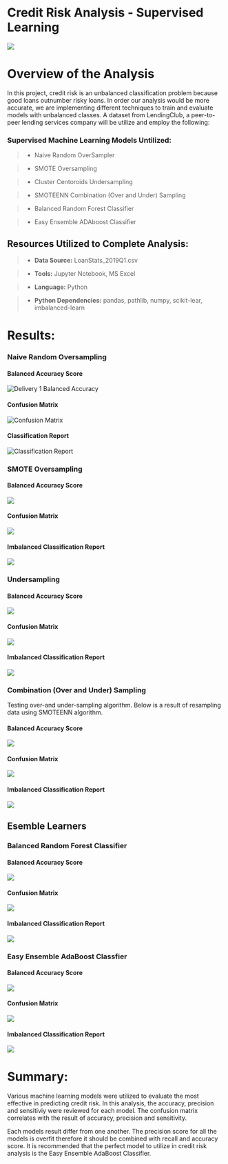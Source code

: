# Credit Risk Analysis - Supervised Learning
![](Resources/Credit%20Decision.jpg)

# Overview of the Analysis
In this project, credit risk is an unbalanced classification problem because good loans outnumber risky loans. In order our analysis would be more accurate, we are implementing different techniques to train and evaluate models with unbalanced classes. 
A dataset from LendingClub, a peer-to-peer lending services company will be utilize and employ the following:


### Supervised Machine Learning Models Untilized:

> * Naive Random OverSampler

> * SMOTE Oversampling 

> * Cluster Centoroids Undersampling 

> * SMOTEENN Combination (Over and Under) Sampling

> * Balanced Random Forest Classifier

> * Easy Ensemble ADAboost Classifier


## Resources Utilized to Complete Analysis:

> * **Data Source:** LoanStats_2019Q1.csv

> * **Tools:** Jupyter Notebook, MS Excel

> * **Language:** Python

> * **Python Dependencies:** pandas, pathlib, numpy, scikit-lear, imbalanced-learn



# Results:
### Naive Random Oversampling

#### Balanced Accuracy Score
![Delivery 1 Balanced Accuracy](Resources/Delivery%201%20Balance%20Accuracy%20Score.png)


####  Confusion Matrix
![Confusion Matrix](Resources/Naive%20Random%20Over%20Sampling%20Confusion%20Matrix.png)


#### Classification Report 

![Classification Report](Resources/Naive%20Random%20Over%20Sampling%20Classification%20Report.png)



### SMOTE Oversampling
#### Balanced Accuracy Score
![](Resources/SMOTE%20Oversampling%20Balanced%20Acccuracy.png)


####  Confusion Matrix
![](Resources/SMOTE%20Oversampling%20Confusion%20Matrix.png)


#### Imbalanced Classification Report
![](Resources/SMOTE%20Oversampling%20Imbalance%20Classification%20Report.png)



### Undersampling
#### Balanced Accuracy Score
![](Resources/Undersampling%20Balanced%20Accuracy%20Score.png)


####  Confusion Matrix
![](Resources/Undersampling%20Confusion%20Matrix.png)


#### Imbalanced Classification Report
![](Resources/Undersampling%20Imbalanced%20Classification%20Report.png)

### Combination (Over and Under) Sampling
Testing over-and under-sampling algorithm. Below is a result of resampling data using SMOTEENN algorithm. 


#### Balanced Accuracy Score
![](Resources/Combination%20Over%20and%20Under%20Sampling%20Balanced%20Accuracy%20Score.png)

####  Confusion Matrix
![](Resources/Combination%20Over%20and%20Under%20Sampling%20Confusion%20Matrix.png)

#### Imbalanced Classification Report
![](Resources/Undersampling%20Imbalanced%20Classification%20Report.png)



## Esemble Learners
### Balanced Random Forest Classifier

#### Balanced Accuracy Score
![](Resources/Balanced%20Random%20Forest%20Classifier%20Accuracy%20Score.png)

####  Confusion Matrix
![](Resources/Balanced%20Random%20Forest%20Classifier%20Confusion%20Matrix.png)


#### Imbalanced Classification Report
![](Resources/Balanced%20Random%20Forest%20Classifier%20Imbalanced%20Classification%20Report.png)



### Easy Ensemble AdaBoost Classfier
#### Balanced Accuracy Score
![](Resources/Easy%20Ensemble%20Adaboost%20Classifier%20Balanced%20Accuracy%20Score.png)

####  Confusion Matrix
![](Resources/Easy%20Ensemble%20Adaboost%20Classifier%20Confusion%20Matrix.png)


#### Imbalanced Classification Report
![](Resources/Easy%20Ensemble%20Adaboost%20Classifier%20Imbalanced%20Classification%20Report.png)


# Summary:
Various machine learning models were utilized to evaluate the most effective in predicting credit risk. In this analysis, the accuracy, precision and sensitiviy were reviewed for each model.  The confusion matrix correlates with the result of accuracy, precision and sensitivity. 

Each models result differ from one another. The precision score for all the models is overfit therefore it should be combined with recall and accuracy score. It is recommended that the perfect model to utilize in credit risk analysis is the Easy Ensemble AdaBoost Classifier. 
